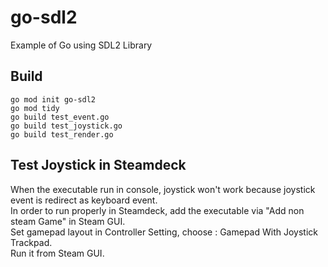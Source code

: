 # go-sdl2
Example of Go using SDL2 Library

## Build
```
go mod init go-sdl2
go mod tidy
go build test_event.go
go build test_joystick.go
go build test_render.go
```
## Test Joystick in Steamdeck
When the executable run in console, joystick won't work because joystick event is redirect as keyboard event.  
In order to run properly in Steamdeck, add the executable via "Add non steam Game" in Steam GUI.  
Set gamepad layout in Controller Setting, choose : Gamepad With Joystick Trackpad.  
Run it from Steam GUI.  
